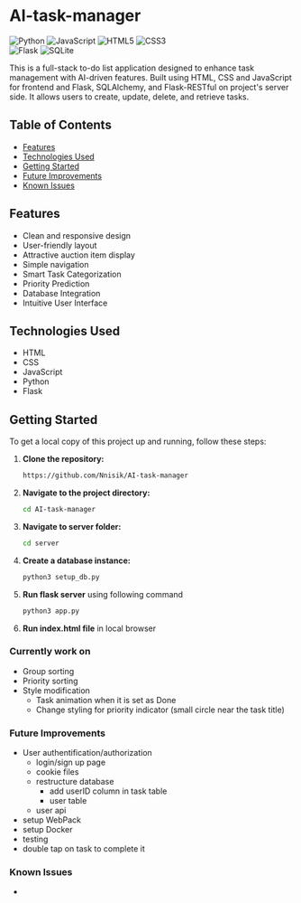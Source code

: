 # AI-task-manager
![Python](https://img.shields.io/badge/python-3670A0?style=for-the-badge&logo=python&logoColor=ffdd54)
![JavaScript](https://img.shields.io/badge/javascript-%23323330.svg?style=for-the-badge&logo=javascript&logoColor=%23F7DF1E)
![HTML5](https://img.shields.io/badge/html5-%23E34F26.svg?style=for-the-badge&logo=html5&logoColor=white)
![CSS3](https://img.shields.io/badge/css3-%231572B6.svg?style=for-the-badge&logo=css3&logoColor=white)</br>
![Flask](https://img.shields.io/badge/flask-%23000.svg?style=for-the-badge&logo=flask&logoColor=white)
![SQLite](https://img.shields.io/badge/sqlite-%2307405e.svg?style=for-the-badge&logo=sqlite&logoColor=white)

This is a full-stack to-do list application designed to enhance task management with AI-driven features. Built using HTML, CSS and JavaScript for frontend and Flask, SQLAlchemy, and Flask-RESTful on project's server side. It allows users to create, update, delete, and retrieve tasks.

## Table of Contents
- [Features](#features)
- [Technologies Used](#technologies-used)
- [Getting Started](#getting-started)
- [Future Improvements](#future-improvements)
- [Known Issues](#known-issues)

## Features
- Clean and responsive design
- User-friendly layout
- Attractive auction item display
- Simple navigation
- Smart Task Categorization
- Priority Prediction
- Database Integration
- Intuitive User Interface

## Technologies Used
- HTML
- CSS
- JavaScript
- Python
- Flask

## Getting Started

To get a local copy of this project up and running, follow these steps:

1. **Clone the repository:**
   ```bash
   https://github.com/Nnisik/AI-task-manager
2. **Navigate to the project directory:**
   ```bash
   cd AI-task-manager
3. **Navigate to server folder:**
   ```bash
   cd server
4. **Create a database instance:**
   ```bash
   python3 setup_db.py
5. **Run flask server** using following command
   ```bash
   python3 app.py
6. **Run index.html file** in local browser

### Currently work on
* Group sorting
* Priority sorting
* Style modification
  * Task animation when it is set as Done
  * Change styling for priority indicator (small circle near the task title)

### Future Improvements
* User authentification/authorization
  * login/sign up page
  * cookie files
  * restructure database
    * add userID column in task table
    * user table
  * user api
* setup WebPack
* setup Docker
* testing 
* double tap on task to complete it

### Known Issues
* 